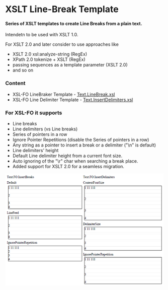 # XSLT Line-Break Template

#### Series of XSLT templates to create Line Breaks from a plain text.

Intendetn to be used with XSLT 1.0.

For XSLT 2.0 and later consider to use approaches like

* XSLT 2.0 xsl:analyze-string (RegEx)
* XPath 2.0 tokenize + XSLT (RegEx)
* passing sequences as a template parameter (XSLT 2.0)
* and so on

### Content

* XSL-FO LineBraker Template - [Text.LineBreak.xsl](https://github.com/it3xl/xslt-line-break-template/blob/master/__.Structure/Func/Text/Text.LineBreak.xsl)
* XSL-FO Line Delimiter Template - [Text.InsertDelimiters.xsl](https://github.com/it3xl/xslt-line-break-template/blob/master/__.Structure/Func/Text/Text.InsertDelimiters.xsl)

### For XSL-FO it supports

 - Line breaks
 - Line delimiters (vs Line breaks)
 - Series of pointers in a row
 - Ignore Pointer Repetitions (disable the Series of pointers in a row)
 - Any string as a pointer to insert a break or a delimiter ("\n" is default)
 - Line delimiters' height
 - Default Line delimiter height from a current font size.
 - Auto ignoring of the "\r" char when searching a break place.
 - Added support for XSLT 2.0 for a seamless migration.

![Example of applying XSLT Line-Break Template fro XSL-FO](example.result.png?raw=true "XSL-FO example")